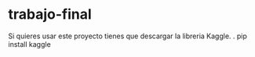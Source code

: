 # trabajo-final
Si quieres usar este proyecto tienes que descargar la libreria Kaggle.
. pip install kaggle
